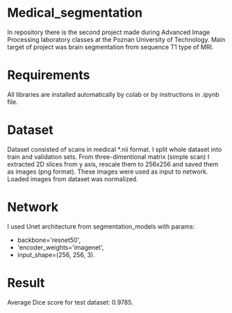 # Medical_segmentation
In repository there is the second project made during Advanced Image Processing laboratory classes at the Poznan University of Technology. Main target of project was brain segmentation from sequence T1 type of MRI.
# Requirements
All libraries are installed automatically by colab or by instructions in .ipynb file.
# Dataset
Dataset consisted of scans in medical \*.nii format. I split whole dataset into train and validation sets. From three-dimentional matrix (simple scan) I extracted 2D slices from y axis, rescale them to 256x256 and saved them as images (png format). These images were used as input to network. Loaded images from dataset was normalized.
# Network
I used Unet architecture from segmentation_models with params: 
- backbone='resnet50',
- 'encoder_weights='imagenet',
- input_shape=(256, 256, 3).
# Result
Average Dice score for test dataset: 0.9785.
